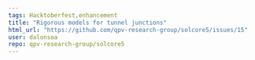 ```yaml
---
tags: Hacktoberfest,enhancement
title: "Rigorous models for tunnel junctions"
html_url: "https://github.com/qpv-research-group/solcore5/issues/15"
user: dalonsoa
repo: qpv-research-group/solcore5
---
```


